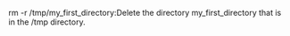 rm -r /tmp/my_first_directory:Delete the directory my_first_directory that is in the /tmp directory.
